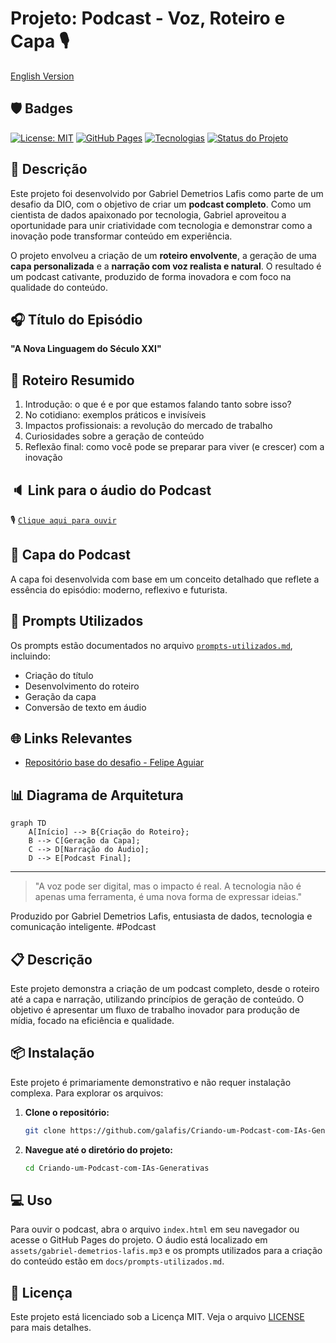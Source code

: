 # Projeto: Podcast - Voz, Roteiro e Capa 🎙️

[English Version](./README_en.md)

## 🛡️ Badges
[![License: MIT](https://img.shields.io/badge/License-MIT-yellow.svg)](https://opensource.org/licenses/MIT)
[![GitHub Pages](https://img.shields.io/badge/GitHub%20Pages-Ativo-brightgreen.svg)](https://galafis.github.io/Criando-um-Podcast-com-IAs-Generativas/)
[![Tecnologias](https://img.shields.io/badge/Tecnologias-Markdown%2C%20MP3-blue.svg)](https://github.com/galafis/Criando-um-Podcast-com-IAs-Generativas#tecnologias)
[![Status do Projeto](https://img.shields.io/badge/Status-Em%20Desenvolvimento-yellow.svg)](https://github.com/galafis/Criando-um-Podcast-com-IAs-Generativas#status-do-projeto)

## 📒 Descrição
Este projeto foi desenvolvido por Gabriel Demetrios Lafis como parte de um desafio da DIO, com o objetivo de criar um **podcast completo**. Como um cientista de dados apaixonado por tecnologia, Gabriel aproveitou a oportunidade para unir criatividade com tecnologia e demonstrar como a inovação pode transformar conteúdo em experiência.

O projeto envolveu a criação de um **roteiro envolvente**, a geração de uma **capa personalizada** e a **narração com voz realista e natural**. O resultado é um podcast cativante, produzido de forma inovadora e com foco na qualidade do conteúdo.

## 🎧 Título do Episódio
**"A Nova Linguagem do Século XXI"**

## 🧠 Roteiro Resumido
1. Introdução: o que é e por que estamos falando tanto sobre isso?
2. No cotidiano: exemplos práticos e invisíveis
3. Impactos profissionais: a revolução do mercado de trabalho
4. Curiosidades sobre a geração de conteúdo
5. Reflexão final: como você pode se preparar para viver (e crescer) com a inovação

## 🔈 Link para o áudio do Podcast
🎙️ [`Clique aqui para ouvir`](./assets/gabriel-demetrios-lafis.mp3)

## 🎨 Capa do Podcast
A capa foi desenvolvida com base em um conceito detalhado que reflete a essência do episódio: moderno, reflexivo e futurista.

<!-- A imagem hero será atualizada em breve para refletir melhor o projeto. -->

## 💬 Prompts Utilizados
Os prompts estão documentados no arquivo [`prompts-utilizados.md`](./docs/prompts-utilizados.md), incluindo:
- Criação do título
- Desenvolvimento do roteiro
- Geração da capa
- Conversão de texto em áudio

## 🌐 Links Relevantes
- [Repositório base do desafio - Felipe Aguiar](https://github.com/felipeAguiarCode/prompts-for-podcast-generate-by-ia)

## 📊 Diagrama de Arquitetura
```mermaid
graph TD
    A[Início] --> B{Criação do Roteiro};
    B --> C[Geração da Capa];
    C --> D[Narração do Áudio];
    D --> E[Podcast Final];
```

---

> "A voz pode ser digital, mas o impacto é real. A tecnologia não é apenas uma ferramenta, é uma nova forma de expressar ideias."

Produzido por Gabriel Demetrios Lafis, entusiasta de dados, tecnologia e comunicação inteligente. #Podcast


## 📋 Descrição

Este projeto demonstra a criação de um podcast completo, desde o roteiro até a capa e narração, utilizando princípios de geração de conteúdo. O objetivo é apresentar um fluxo de trabalho inovador para produção de mídia, focado na eficiência e qualidade.

## 📦 Instalação

Este projeto é primariamente demonstrativo e não requer instalação complexa. Para explorar os arquivos:

1.  **Clone o repositório:**
    ```bash
    git clone https://github.com/galafis/Criando-um-Podcast-com-IAs-Generativas.git
    ```
2.  **Navegue até o diretório do projeto:**
    ```bash
    cd Criando-um-Podcast-com-IAs-Generativas
    ```

## 💻 Uso

Para ouvir o podcast, abra o arquivo `index.html` em seu navegador ou acesse o GitHub Pages do projeto. O áudio está localizado em `assets/gabriel-demetrios-lafis.mp3` e os prompts utilizados para a criação do conteúdo estão em `docs/prompts-utilizados.md`.

## 📄 Licença

Este projeto está licenciado sob a Licença MIT. Veja o arquivo [LICENSE](LICENSE) para mais detalhes.

